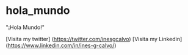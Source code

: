 # hola_mundo
"¡Hola Mundo!"

[Visita my twitter] (https://twitter.com/inesgcalvo)
[Visita my Linkedin] (https://www.linkedin.com/in/ines-g-calvo/)
